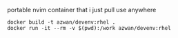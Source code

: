 portable nvim container that i just pull use anywhere

    docker build -t azwan/devenv:rhel .
    docker run -it --rm -v $(pwd):/work azwan/devenv:rhel

